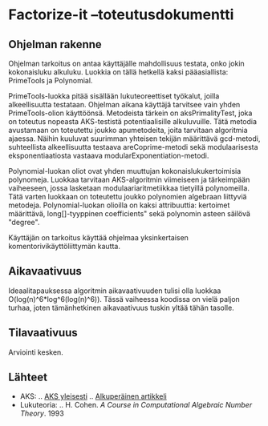 # Factorize-it –toteutusdokumentti

## Ohjelman rakenne

Ohjelman tarkoitus on antaa käyttäjälle mahdollisuus testata, onko jokin kokonaisluku alkuluku. Luokkia on tällä hetkellä kaksi pääasiallista: PrimeTools ja Polynomial.

PrimeTools-luokka pitää sisällään lukuteoreettiset työkalut, joilla alkeellisuutta testataan. Ohjelman aikana käyttäjä tarvitsee vain yhden PrimeTools-olion käyttöönsä. Metodeista tärkein on aksPrimalityTest, joka on toteutus nopeasta AKS-testistä potentiaalisille alkuluvuille. Tätä metodia avustamaan on toteutettu joukko apumetodeita, joita tarvitaan algoritmia ajaessa. Näihin kuuluvat suurimman yhteisen tekijän määrittävä gcd-metodi, suhteellista alkeellisuutta testaava areCoprime-metodi sekä modulaarisesta eksponentiaatiosta vastaava modularExponentiation-metodi.

Polynomial-luokan oliot ovat yhden muuttujan kokonaislukukertoimisia polynomeja. Luokkaa tarvitaan AKS-algoritmin viimeiseen ja tärkeimpään vaiheeseen, jossa lasketaan modulaariaritmetiikkaa tietyillä polynomeilla. Tätä varten luokkaan on toteutettu joukko polynomien algebraan liittyviä metodeja. Polynomial-luokan olioilla on kaksi attribuuttia: kertoimet määrittävä, long[]-tyyppinen coefficients" sekä polynomin asteen säilövä "degree".

Käyttäjän on tarkoitus käyttää ohjelmaa yksinkertaisen komentorivikäyttöliittymän kautta.

## Aikavaativuus

Ideaalitapauksessa algoritmin aikavaativuuden tulisi olla luokkaa O(log(n)^6*log^6(log(n)^6)). Tässä vaiheessa koodissa on vielä paljon turhaa, joten tämänhetkinen aikavaativuus tuskin yltää tähän tasolle.

## Tilavaativuus

Arviointi kesken.



## Lähteet

* AKS: 
	.. [AKS yleisesti](https://en.wikipedia.org/wiki/AKS_primality_test)
	.. [Alkuperäinen artikkeli](http://annals.math.princeton.edu/2004/160-2/p12)
* Lukuteoria:
	.. H. Cohen. _A Course in Computational Algebraic Number Theory_. 1993